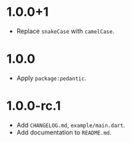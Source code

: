 # 1.0.0+1
* Replace `snakeCase` with `camelCase`.

# 1.0.0
* Apply `package:pedantic`.

# 1.0.0-rc.1
* Add `CHANGELOG.md`, `example/main.dart`.
* Add documentation to `README.md`.